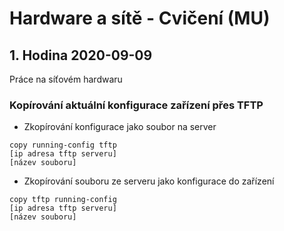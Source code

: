 # Hardware a sítě - Cvičení (MU)

## 1. Hodina 2020-09-09

Práce na síťovém hardwaru

### Kopírování aktuální konfigurace zařízení přes TFTP

- Zkopírování konfigurace jako soubor na server
```
copy running-config tftp
[ip adresa tftp serveru]
[název souboru]
```
- Zkopírování souboru ze serveru jako konfigurace do zařízení
```
copy tftp running-config
[ip adresa tftp serveru]
[název souboru]
```